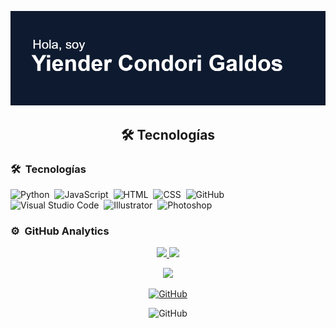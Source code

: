 <!-- Banner -->
[![Banner](header.png)](https://github.com/Jinder2050)

<!--
**Jinder2050/Jinder2050** is a ✨ _special_ ✨ repository because its `README.md` (this file) appears on your GitHub profile.

Here are some ideas to get you started:

- 🔭 I’m currently working on ...
- 🌱 I’m currently learning ...
- 👯 I’m looking to collaborate on ...
- 🤔 I’m looking for help with ...
- 💬 Ask me about ...
- 📫 How to reach me: ...
- 😄 Pronouns: ...
- ⚡ Fun fact: ...
-->
 
 <!-- Tecnologias -->
 <h2 align="center">
  <b>🛠 Tecnologías</b>
</h2>

### 🛠 &nbsp;Tecnologías

![Python](https://img.shields.io/badge/-Python-05122A?style=flat&logo=python)&nbsp;
![JavaScript](https://img.shields.io/badge/-JavaScript-05122A?style=flat&logo=javascript)&nbsp;
![HTML](https://img.shields.io/badge/-HTML-05122A?style=flat&logo=HTML5)&nbsp;
![CSS](https://img.shields.io/badge/-CSS-05122A?style=flat&logo=CSS3&logoColor=1572B6)&nbsp;
![GitHub](https://img.shields.io/badge/-GitHub-05122A?style=flat&logo=github)&nbsp;\
![Visual Studio Code](https://img.shields.io/badge/-Visual%20Studio%20Code-05122A?style=flat&logo=visual-studio-code&logoColor=007ACC)&nbsp;
![Illustrator](https://img.shields.io/badge/-Illustrator-05122A?style=flat&logo=adobe-illustrator)&nbsp;
![Photoshop](https://img.shields.io/badge/-Photoshop-05122A?style=flat&logo=adobe-photoshop)&nbsp;


### ⚙️ &nbsp;GitHub Analytics

<p align="center">
<a href="https://github.com/Jinder2050">
  <img height="150em" src="https://github-readme-stats-eight-theta.vercel.app/api?username=Jinder2050&show_icons=true&theme=algolia&include_all_commits=true&count_private=true"/>
  <img height="150em" src="https://github-readme-stats-eight-theta.vercel.app/api/top-langs/?username=Jinder2050&layout=compact&langs_count=8&theme=algolia"/>
</a>
</p>
<p align = "center">
 <img  src="https://github-readme-streak-stats.herokuapp.com?user=Jinder2050&theme=radical&locale=es&date_format=j%20M%5B%20Y%5D&line_height=0" />
</p> 

<!-- Mostrar profile update -->
<p align="center">
    <a href="https://github.com/Jinder2050/Jinder2050" target="_blank"><img alt="GitHub" src="https://img.shields.io/github/last-commit/Jinder2050/Jinder2050?label=profile%20updated&style=flat-square"></a>
</p>

<p align="center">
    <img alt="GitHub" src="https://img.shields.io/badge/-Python-05122A?style=flat&logo=python"></a>
</p>